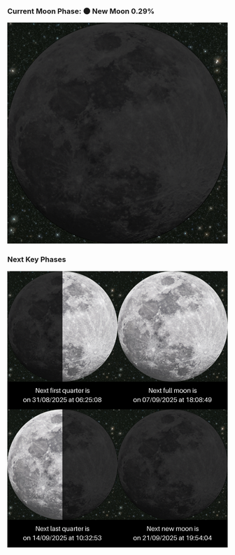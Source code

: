 ### Current Moon Phase: 🌑 New Moon 0.29%
![Moon Phase](moonphase.png)
### Next Key Phases
![Gallery](gallery.png)